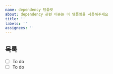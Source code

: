 ```yaml
---
name: dependency 템플릿
about: dependency 관련 이슈는 이 템플릿을 사용해주세요
title: ''
labels: ''
assignees: ''
---
```


## 목록

- [ ] To do
- [ ] To do
